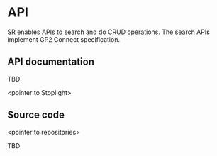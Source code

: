 # API

SR enables APIs to [search](../search.md) and do CRUD operations.  The search APIs implement GP2 Connect specification.&#x20;

## API documentation

TBD

\<pointer to Stoplight>

## Source code

\<pointer to repositories>&#x20;

TBD

